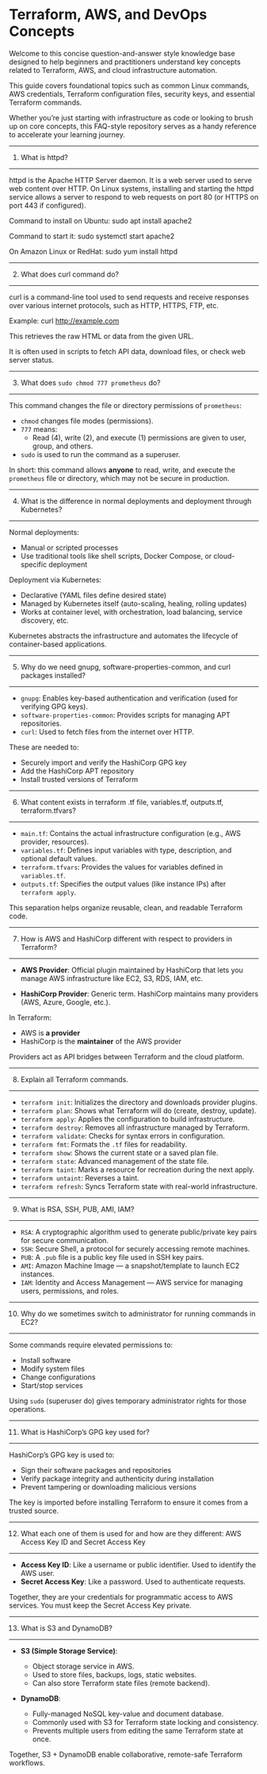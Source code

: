 # Terraform, AWS, and DevOps Concepts

Welcome to this concise question-and-answer style knowledge base designed to help beginners and practitioners understand key concepts related to Terraform, AWS, and cloud infrastructure automation.

This guide covers foundational topics such as common Linux commands, AWS credentials, Terraform configuration files, security keys, and essential Terraform commands.

Whether you’re just starting with infrastructure as code or looking to brush up on core concepts, this FAQ-style repository serves as a handy reference to accelerate your learning journey.

------------------------------------------------------------
1) What is httpd?
------------------------------------------------------------

httpd is the Apache HTTP Server daemon. It is a web server used to serve web content over HTTP. On Linux systems, installing and starting the httpd service allows a server to respond to web requests on port 80 (or HTTPS on port 443 if configured).

Command to install on Ubuntu:
  sudo apt install apache2

Command to start it:
  sudo systemctl start apache2

On Amazon Linux or RedHat:
  sudo yum install httpd

------------------------------------------------------------
2) What does curl command do?
------------------------------------------------------------

curl is a command-line tool used to send requests and receive responses over various internet protocols, such as HTTP, HTTPS, FTP, etc.

Example:
  curl http://example.com

This retrieves the raw HTML or data from the given URL.

It is often used in scripts to fetch API data, download files, or check web server status.

------------------------------------------------------------
3) What does `sudo chmod 777 prometheus` do?
------------------------------------------------------------

This command changes the file or directory permissions of `prometheus`:

- `chmod` changes file modes (permissions).
- `777` means:
    - Read (4), write (2), and execute (1) permissions are given to user, group, and others.
- `sudo` is used to run the command as a superuser.

In short: this command allows **anyone** to read, write, and execute the `prometheus` file or directory, which may not be secure in production.

------------------------------------------------------------
4) What is the difference in normal deployments and deployment through Kubernetes?
------------------------------------------------------------

Normal deployments:
- Manual or scripted processes
- Use traditional tools like shell scripts, Docker Compose, or cloud-specific deployment

Deployment via Kubernetes:
- Declarative (YAML files define desired state)
- Managed by Kubernetes itself (auto-scaling, healing, rolling updates)
- Works at container level, with orchestration, load balancing, service discovery, etc.

Kubernetes abstracts the infrastructure and automates the lifecycle of container-based applications.

------------------------------------------------------------
5) Why do we need gnupg, software-properties-common, and curl packages installed?
------------------------------------------------------------

- `gnupg`: Enables key-based authentication and verification (used for verifying GPG keys).
- `software-properties-common`: Provides scripts for managing APT repositories.
- `curl`: Used to fetch files from the internet over HTTP.

These are needed to:
- Securely import and verify the HashiCorp GPG key
- Add the HashiCorp APT repository
- Install trusted versions of Terraform

------------------------------------------------------------
6) What content exists in terraform .tf file, variables.tf, outputs.tf, terraform.tfvars?
------------------------------------------------------------

- `main.tf`: Contains the actual infrastructure configuration (e.g., AWS provider, resources).
- `variables.tf`: Defines input variables with type, description, and optional default values.
- `terraform.tfvars`: Provides the values for variables defined in `variables.tf`.
- `outputs.tf`: Specifies the output values (like instance IPs) after `terraform apply`.

This separation helps organize reusable, clean, and readable Terraform code.

------------------------------------------------------------
7) How is AWS and HashiCorp different with respect to providers in Terraform?
------------------------------------------------------------

- **AWS Provider**: Official plugin maintained by HashiCorp that lets you manage AWS infrastructure like EC2, S3, RDS, IAM, etc.

- **HashiCorp Provider**: Generic term. HashiCorp maintains many providers (AWS, Azure, Google, etc.).

In Terraform:
- AWS is **a provider**
- HashiCorp is the **maintainer** of the AWS provider

Providers act as API bridges between Terraform and the cloud platform.

------------------------------------------------------------
8) Explain all Terraform commands.
------------------------------------------------------------

- `terraform init`: Initializes the directory and downloads provider plugins.
- `terraform plan`: Shows what Terraform will do (create, destroy, update).
- `terraform apply`: Applies the configuration to build infrastructure.
- `terraform destroy`: Removes all infrastructure managed by Terraform.
- `terraform validate`: Checks for syntax errors in configuration.
- `terraform fmt`: Formats the `.tf` files for readability.
- `terraform show`: Shows the current state or a saved plan file.
- `terraform state`: Advanced management of the state file.
- `terraform taint`: Marks a resource for recreation during the next apply.
- `terraform untaint`: Reverses a taint.
- `terraform refresh`: Syncs Terraform state with real-world infrastructure.

------------------------------------------------------------
9) What is RSA, SSH, PUB, AMI, IAM?
------------------------------------------------------------

- `RSA`: A cryptographic algorithm used to generate public/private key pairs for secure communication.
- `SSH`: Secure Shell, a protocol for securely accessing remote machines.
- `PUB`: A `.pub` file is a public key file used in SSH key pairs.
- `AMI`: Amazon Machine Image — a snapshot/template to launch EC2 instances.
- `IAM`: Identity and Access Management — AWS service for managing users, permissions, and roles.

------------------------------------------------------------
10) Why do we sometimes switch to administrator for running commands in EC2?
------------------------------------------------------------

Some commands require elevated permissions to:
- Install software
- Modify system files
- Change configurations
- Start/stop services

Using `sudo` (superuser do) gives temporary administrator rights for those operations.

------------------------------------------------------------
11) What is HashiCorp’s GPG key used for?
------------------------------------------------------------

HashiCorp’s GPG key is used to:
- Sign their software packages and repositories
- Verify package integrity and authenticity during installation
- Prevent tampering or downloading malicious versions

The key is imported before installing Terraform to ensure it comes from a trusted source.

------------------------------------------------------------
12) What each one of them is used for and how are they different: AWS Access Key ID and Secret Access Key
------------------------------------------------------------

- **Access Key ID**: Like a username or public identifier. Used to identify the AWS user.
- **Secret Access Key**: Like a password. Used to authenticate requests.

Together, they are your credentials for programmatic access to AWS services. You must keep the Secret Access Key private.

------------------------------------------------------------
13) What is S3 and DynamoDB?
------------------------------------------------------------

- **S3 (Simple Storage Service)**:
    - Object storage service in AWS.
    - Used to store files, backups, logs, static websites.
    - Can also store Terraform state files (remote backend).

- **DynamoDB**:
    - Fully-managed NoSQL key-value and document database.
    - Commonly used with S3 for Terraform state locking and consistency.
    - Prevents multiple users from editing the same Terraform state at once.

Together, S3 + DynamoDB enable collaborative, remote-safe Terraform workflows.
